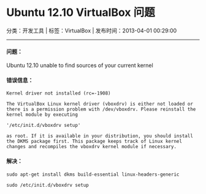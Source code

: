 # Ubuntu 12.10 VirtualBox 问题

分类：开发工具 | 标签：VirtualBox | 发布时间：2013-04-01 00:29:00

___

#### 问题：

Ubuntu 12.10 unable to find sources of your current kernel

#### 错误信息：

	Kernel driver not installed (rc=-1908)

    The VirtualBox Linux kernel driver (vboxdrv) is either not loaded or there is a permission problem with /dev/vboxdrv. Please reinstall the kernel module by executing

    '/etc/init.d/vboxdrv setup'

    as root. If it is available in your distribution, you should install the DKMS package first. This package keeps track of Linux kernel changes and recompiles the vboxdrv kernel module if necessary.
    
#### 解决：

	sudo apt-get install dkms build-essential linux-headers-generic
	
	sudo /etc/init.d/vboxdrv setup